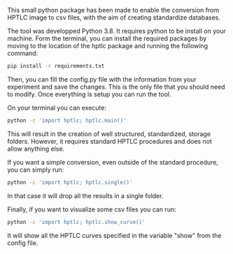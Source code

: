 This small python package has been made to enable the conversion from HPTLC image to csv files, with the aim of creating standardize databases.

The tool was developped Python 3.8. It requires python to be install on your machine.
Form the terminal, you can install the required packages by moving to the location of the hptlc package and running the following command:

```sh
pip install -r requirements.txt
```

Then, you can fill the config.py file with the information from your experiment and save the changes. This is the only file that you should need to modify. Once everything is setup you can run the tool.


On your terminal you can execute:
```sh
python -c 'import hptlc; hptlc.main()'
```

This will result in the creation of well structured, standardized, storage folders. However, it requires standard HPTLC procedures and does not allow anything else. 


If you want a simple conversion, even outside of the standard procedure, you can simply run:
```sh
python -c 'import hptlc; hptlc.single()'
```

In that case it will drop all the results in a single folder.


Finally, if you want to visualize some csv files you can run:
```sh
python -c 'import hptlc; hptlc.show_curve()'
```

It will show all the HPTLC curves specified in the variable "show" from the config file.

